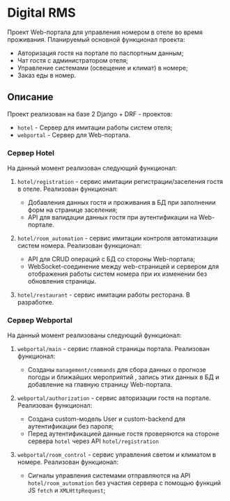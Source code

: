 # Digital RMS

Проект Web-портала для управления номером в отеле во время проживания. Планируемый основной функционал проекта:
* Авторизация гостя на портале по паспортным данным;
* Чат гостя с администратором отеля;
* Управление системами (освещение и климат) в номере;
* Заказ еды в номер.

## Описание

Проект реализован на базе 2 Django + DRF - проектов:

* `hotel` - Сервер для имитации работы систем отеля;
* `webportal` - Сервер для Web-портала.

### Сервер Hotel

На данный момент реализован следующий функционал:

1) `hotel/registration` - сервис имитации регистрации/заселения гостя в отеле. Реализован функционал:
    * Добавления данных гостя и проживания в БД при заполнении форм на странице заселения;
    * API для валидации данных гостя при аутентификации на Web-портале.


2) `hotel/room_automation` - сервис имитации контроля автоматизации систем номера. Реализован функционал:
    * API для CRUD операций с БД со стороны Web-портала;
    * WebSocket-соединение между web-страницей и сервером для отображения работы систем номера при их изменении без 
      обновления страницы.


3) `hotel/restaurant` - сервис имитации работы ресторана. В разработке.

### Сервер Webportal

На данный момент реализованы следующий функционал:

1) `webportal/main` - сервис главной страницы портала. Реализован функционал:
    * Созданы `management/commands` для сбора данных о прогнозе погоды и ближайших мероприятий , запись этих данных в БД и добавление на главную страницу Web-портала.


2) `webportal/authorization` - сервис авторизации гостя на портале. Реализован функционал:
    * Создана custom-модель User и custom-backend для аутентификации без пароля;
    * Перед аутентификацией данные гостя проверяются на стороне сервера `hotel` через API `hotel/registration`


3) `webportal/room_control` - сервис управления светом и климатом в номере. Реализован функционал:
    * Сигналы управления системами отправляются на API `hotel/room_automation` без участия сервера с помощью функций JS `fetch` и `XMLHttpRequest`;
